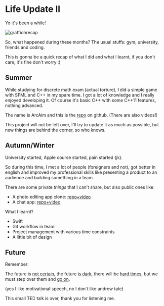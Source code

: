 <!-- ---
layout: post
title: Life Update II
tags: [personal life, journey]
date: 2022-12-21 15:30:00
--- -->

# Life Update II

Yo it's been a while!

![graffiohrecap](../../graffioh-recap.png)

So, what happened during these months? The usual stuffs: gym, university, friends and coding.

This is gonna be a quick recap of what I did and what I learnt, if you don't care, it's fine don't worry :)

## Summer

While studying for discrete math exam (actual torture), I did a simple game with SFML and C++ in my spare time. I got a lot of knowledge and I really enjoyed developing it. Of course it's basic C++ with some C++11 features, nothing advanced.

The name is ArcAim and this is the [repo](https://github.com/Graffioh/ArcAim) on github. (There are also videos!)

This project will not be left over, I'll try to update it as much as possible, but new things are behind the corner, so who knows.

## Autumn/Winter

University started, Apple course started, pain started (jk).

So during this time, I met a lot of people (foreigners and not), got better in english and improved my professional skills like presenting a product to an audience and building something in a team.

There are some private _things_ that I can't share, but also public ones like:

- A photo editing app clone: [repo+video](https://github.com/Graffioh/PhotoEditAppClone)
- A chat app: [repo+video](https://github.com/Graffioh/AirChat)

What I learnt?

- Swift
- Git workflow in team
- Project management with various time constraints
- A little bit of design

## Future

Remember:

The future is <ins>not certain</ins>, the future <ins>is dark</ins>, there will be <ins>hard times</ins>, but we must step over them and <ins>go on</ins>.

(yes I like motivational speech, no I don't like andrew tate)

This small TED talk is over, thank you for listening me.
